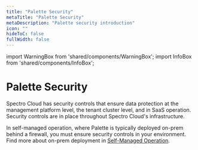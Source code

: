 ```yaml
---
title: "Palette Security"
metaTitle: "Palette Security"
metaDescription: "Palette security introduction"
icon: ""
hideToC: false
fullWidth: false
---
```


import WarningBox from 'shared/components/WarningBox';
import InfoBox from 'shared/components/InfoBox';


# Palette Security

Spectro Cloud has security controls that ensure data protection at the management platform level, the tenant cluster level, and in SaaS operation. Security controls are in place throughout Spectro Cloud's infrastructure.

In self-managed operation, where Palette is typically deployed on-prem behind a firewall, you must ensure security controls in your environment. Find more about on-prem deployment in [Self-Managed Operation](/security/self-managed-operation).
<br />

